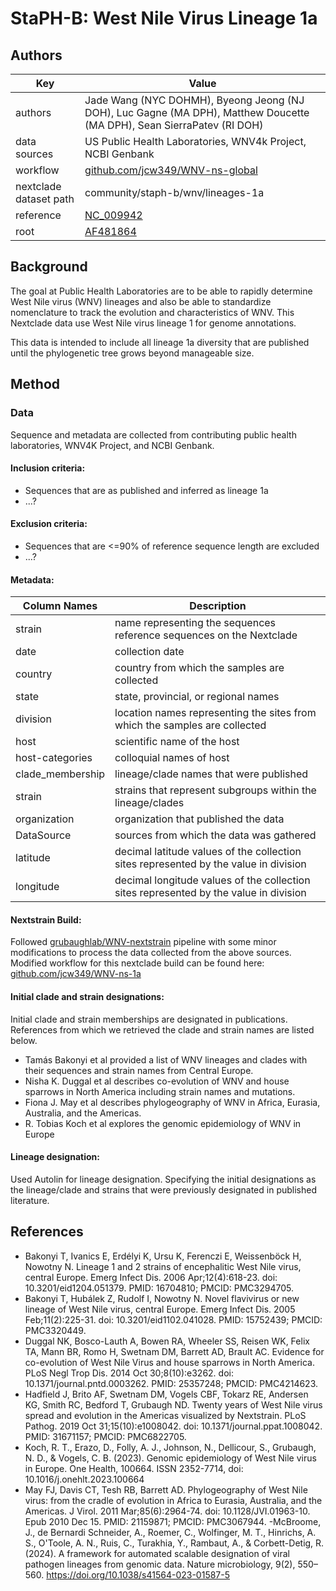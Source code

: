 # StaPH-B: West Nile Virus Lineage 1a

## Authors
| Key                    | Value                                                                                                                                  |
| ---------------------- | ---------------------------------------------------------------------------------------------------------------------------------------|
| authors                | Jade Wang (NYC DOHMH), Byeong Jeong (NJ DOH), Luc Gagne (MA DPH), Matthew Doucette (MA DPH), Sean SierraPatev (RI DOH)                 |
| data sources           | US Public Health Laboratories, WNV4k Project, NCBI Genbank                                                                             |
| workflow               | [github.com/jcw349/WNV-ns-global](https://github.com/jcw349/WNV-ns-global)                                                             |
| nextclade dataset path | community/staph-b/wnv/lineages-1a                                                                                                     |
| reference              | [NC_009942](https://www.ncbi.nlm.nih.gov/nuccore/158516887)                                                                            |
| root                   | [AF481864](https://www.ncbi.nlm.nih.gov/nuccore/AF481864)                                                                              |

## Background
The goal at Public Health Laboratories are to be able to rapidly determine West Nile virus (WNV) lineages and also be able to standardize nomenclature to track the evolution and characteristics of WNV. 
This Nextclade data use West Nile virus lineage 1 for genome annotations.

This data is intended to include all lineage 1a diversity that are published until the phylogenetic tree grows beyond manageable size. 

## Method

### Data
Sequence and metadata are collected from contributing public health laboratories, WNV4K Project, and NCBI Genbank.

#### Inclusion criteria:
- Sequences that are as published and inferred as lineage 1a
- ...?

#### Exclusion criteria:
- Sequences that are <=90% of reference sequence length are excluded
- ...?

#### Metadata:
| Column Names  | Description    |
|---------------|----------------|
| strain  | name representing the sequences reference sequences on the Nextclade    |
| date  | collection date    |
| country  | country from which the samples are collected    |
| state  | state, provincial, or regional names    |
| division  | location names representing the sites from which the samples are collected    |
| host  | scientific name of the host    |
| host-categories  | colloquial names of host    |
| clade_membership  | lineage/clade names that were published    |
| strain  | strains that represent subgroups within the lineage/clades    |
| organization  | organization that published the data    |
| DataSource  | sources from which the data was gathered    |
| latitude  | decimal latitude values of the collection sites represented by the value in division    |
| longitude  | decimal longitude values of the collection sites represented by the value in division    |

#### Nextstrain Build:
Followed [grubaughlab/WNV-nextstrain](https://github.com/grubaughlab/WNV-nextstrain) pipeline with some minor modifications to process the data collected from the above sources. 
Modified workflow for this nextclade build can be found here: [github.com/jcw349/WNV-ns-1a](https://github.com/jcw349/WNV-ns-global) 

#### Initial clade and strain designations:
Initial clade and strain memberships are designated in publications. References from which we retrieved the clade and strain names are listed below.
- Tamás Bakonyi et al provided a list of WNV lineages and clades with their sequences and strain names from Central Europe.
- Nisha K. Duggal et al describes co-evolution of WNV and house sparrows in North America including strain names and mutations.
- Fiona J. May et al describes phylogeography of WNV in Africa, Eurasia, Australia, and the Americas.
- R. Tobias Koch et al explores the genomic epidemiology of WNV in Europe

#### Lineage designation:
Used Autolin for lineage designation. Specifying the initial designations as the lineage/clade and strains that were previously designated in published literature.

## References
- Bakonyi T, Ivanics E, Erdélyi K, Ursu K, Ferenczi E, Weissenböck H, Nowotny N. Lineage 1 and 2 strains of encephalitic West Nile virus, central Europe. Emerg Infect Dis. 2006 Apr;12(4):618-23. doi: 10.3201/eid1204.051379. PMID: 16704810; PMCID: PMC3294705.
- Bakonyi T, Hubálek Z, Rudolf I, Nowotny N. Novel flavivirus or new lineage of West Nile virus, central Europe. Emerg Infect Dis. 2005 Feb;11(2):225-31. doi: 10.3201/eid1102.041028. PMID: 15752439; PMCID: PMC3320449.
- Duggal NK, Bosco-Lauth A, Bowen RA, Wheeler SS, Reisen WK, Felix TA, Mann BR, Romo H, Swetnam DM, Barrett AD, Brault AC. Evidence for co-evolution of West Nile Virus and house sparrows in North America. PLoS Negl Trop Dis. 2014 Oct 30;8(10):e3262. doi: 10.1371/journal.pntd.0003262. PMID: 25357248; PMCID: PMC4214623.
- Hadfield J, Brito AF, Swetnam DM, Vogels CBF, Tokarz RE, Andersen KG, Smith RC, Bedford T, Grubaugh ND. Twenty years of West Nile virus spread and evolution in the Americas visualized by Nextstrain. PLoS Pathog. 2019 Oct 31;15(10):e1008042. doi: 10.1371/journal.ppat.1008042. PMID: 31671157; PMCID: PMC6822705.
- Koch, R. T., Erazo, D., Folly, A. J., Johnson, N., Dellicour, S., Grubaugh, N. D., & Vogels, C. B. (2023). Genomic epidemiology of West Nile virus in Europe. One Health, 100664. ISSN 2352-7714, doi: 10.1016/j.onehlt.2023.100664
- May FJ, Davis CT, Tesh RB, Barrett AD. Phylogeography of West Nile virus: from the cradle of evolution in Africa to Eurasia, Australia, and the Americas. J Virol. 2011 Mar;85(6):2964-74. doi: 10.1128/JVI.01963-10. Epub 2010 Dec 15. PMID: 21159871; PMCID: PMC3067944.
-McBroome, J., de Bernardi Schneider, A., Roemer, C., Wolfinger, M. T., Hinrichs, A. S., O'Toole, A. N., Ruis, C., Turakhia, Y., Rambaut, A., & Corbett-Detig, R. (2024). A framework for automated scalable designation of viral pathogen lineages from genomic data. Nature microbiology, 9(2), 550–560. https://doi.org/10.1038/s41564-023-01587-5
